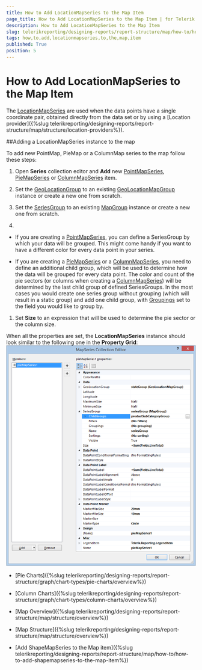 ```yaml
---
title: How to Add LocationMapSeries to the Map Item
page_title: How to Add LocationMapSeries to the Map Item | for Telerik Reporting Documentation
description: How to Add LocationMapSeries to the Map Item
slug: telerikreporting/designing-reports/report-structure/map/how-to/how-to-add-locationmapseries-to-the-map-item
tags: how,to,add,locationmapseries,to,the,map,item
published: True
position: 5
---
```


# How to Add LocationMapSeries to the Map Item



The [LocationMapSeries](/reporting/api/Telerik.Reporting.LocationMapSeries) are used when the data points have a single coordinate pair,         obtained directly from the data set or by using a [Location provider]({%slug telerikreporting/designing-reports/report-structure/map/structure/location-providers%}).       

##Adding a LocationMapSeries instance to the map

To add new PointMap, PieMap or a ColumnMap series to the map follow these steps:         

1. Open __Series__ collection editor and __Add__ new               [PointMapSeries](/reporting/api/Telerik.Reporting.PointMapSeries),               [PieMapSeries](/reporting/api/Telerik.Reporting.PieMapSeries)               or               [ColumnMapSeries](/reporting/api/Telerik.Reporting.ColumnMapSeries)               item.             

1. Set the [GeoLocationGroup](/reporting/api/Telerik.Reporting.LocationMapSeries#Telerik_Reporting_LocationMapSeries_GeoLocationGroup) to an existing               [GeoLocationMapGroup](/reporting/api/Telerik.Reporting.GeoLocationMapGroup) instance or create a new one from scratch.             

1. Set the [SeriesGroup](/reporting/api/Telerik.Reporting.MapSeriesBase#Telerik_Reporting_MapSeriesBase_SeriesGroup) to an existing               [MapGroup](/reporting/api/Telerik.Reporting.MapGroup) instance or create a new one from scratch.             

1. 

* If you are creating a [PointMapSeries](/reporting/api/Telerik.Reporting.PointMapSeries), you can define a SeriesGroup                   by which your data will be grouped. This might come handy if you want to have a different color for every data point in your series.                 

* If you are creating a [PieMapSeries](/reporting/api/Telerik.Reporting.PieMapSeries) or a                   [ColumnMapSeries](/reporting/api/Telerik.Reporting.ColumnMapSeries), you need to define an additional child group,                   which will be used to determine how the data will be grouped for every data point.                   The color and count of the pie sectors (or columns when creating a [ColumnMapSeries](/reporting/api/Telerik.Reporting.ColumnMapSeries))                   will be determined by the last child group of defined SeriesGroups. In the most cases                   you would create one series group without grouping (which will result in a static group) and add one child group, with                   [Groupings](/reporting/api/Telerik.Reporting.GroupBase#Telerik_Reporting_GroupBase_Groupings)                   set to the field you would like to group by.                 

1. Set __Size__ to an expression that will be used to determine the pie sector or the column size.             

When all the properties are set, the __LocationMapSeries__ instance should look similar to the following one in the            __Property Grid__:           
  ![Map Add Location Map Series](images/Map/Map_AddLocationMapSeries.png)

 * [Pie Charts]({%slug telerikreporting/designing-reports/report-structure/graph/chart-types/pie-charts/overview%})

 * [Column Charts]({%slug telerikreporting/designing-reports/report-structure/graph/chart-types/column-charts/overview%})

 * [Map Overview]({%slug telerikreporting/designing-reports/report-structure/map/structure/overview%})

 * [Map Structure]({%slug telerikreporting/designing-reports/report-structure/map/structure/overview%})

 * [Add ShapeMapSeries to the Map item]({%slug telerikreporting/designing-reports/report-structure/map/how-to/how-to-add-shapemapseries-to-the-map-item%})
